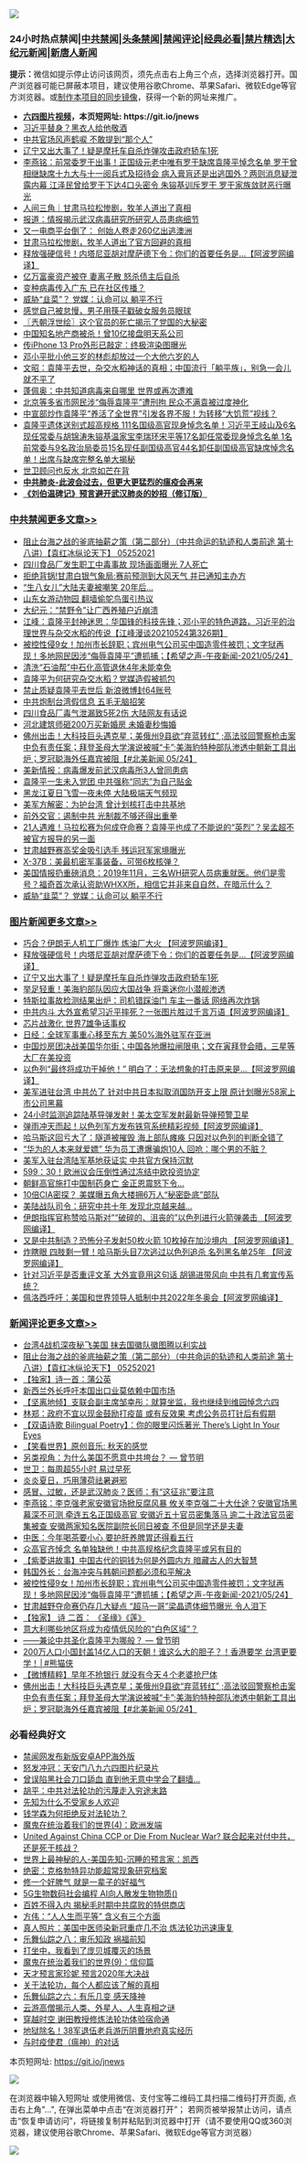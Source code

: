 ![](https://raw.githubusercontent.com/fqnews/bnews/master/64photo/fqnews-qr.jpg)

<div id="tt">
<h3>24小时热点禁闻|<a href="#%E4%B8%AD%E5%85%B1%E7%A6%81%E9%97%BB%E6%9B%B4%E5%A4%9A%E6%96%87%E7%AB%A0">中共禁闻</a>|<a href="#%E5%9B%BE%E7%89%87%E6%96%B0%E9%97%BB%E6%9B%B4%E5%A4%9A%E6%96%87%E7%AB%A0">头条禁闻</a>|<a href="#%E6%96%B0%E9%97%BB%E8%AF%84%E8%AE%BA%E6%9B%B4%E5%A4%9A%E6%96%87%E7%AB%A0">禁闻评论|<a href="#%E5%BF%85%E7%9C%8B%E7%BB%8F%E5%85%B8%E5%A5%BD%E6%96%87">经典必看|<a href="/video.md#%E7%A6%81%E7%89%87%E7%B2%BE%E9%80%89">禁片精选</a>|<a href="https://github.com/fqnews/djy/blob/master/gb/nf1351518.md#1">大纪元新闻</a>|<a href="https://github.com/fqnews/ntdtv/blob/master/gb/prog204.md#1">新唐人新闻</a></h3>
<div><b>提示：</b>微信如提示停止访问该网页，须先点击右上角三个点，选择浏览器打开。国产浏览器可能已屏蔽本项目，建议使用谷歌Chrome、苹果Safari、微软Edge等官方浏览器。或<a href="https://github.com/fqnews/bnews/blob/master/%E5%88%B6%E4%BD%9Cgit%E7%A6%81%E9%97%BB%E9%95%9C%E5%83%8F.md">制作本项目的同步镜像</a>，获得一个新的网址来推广。</div>
<ul>
<li><b><a href="http://d1.bdrive.tk/64.mp4" target="_blank">六四图片视频</a>，本页短网址: https://git.io/jnews</b></li>
<li><a href="/cbnews/20210524/1552897.md">习近平替身？黑衣人给他敬酒</a></li>
<li><a href="/cnnews/20210524/1552942.md">中共官场风声鹤唳 不敢提到“那个人”</a></li>
<li><a href="/topimagenews/20210525/1553122.md">辽宁又出大事了！疑是摩托车自杀炸弹攻击政府轿车1死</a></li>
<li><a href="/comments/20210524/1552883.md">李燕铭：前常委罗干出事！正国级元老中唯有罗干缺席袁隆平悼念名单 罗干曾相继缺席十九大与十一阅兵式及招待会 病入膏肓还是出逃国外？两则消息疑泄露内幕 江泽民曾给罗干下达4口头密令 朱镕基训斥罗干 罗干家族敛财恶行曝光</a></li>
<li><a href="/baitai/20210524/1552851.md">人间三角｜甘肃马拉松惨剧，牧羊人道出了真相</a></li>
<li><a href="/headline/20210524/1552837.md">报道：情报揭示武汉病毒研究所研究人员患病细节</a></li>
<li><a href="/cnnews/20210525/1553325.md">又一电商平台倒了： 创始人卷走260亿出逃澳洲</a></li>
<li><a href="/cbnews/20210525/1553134.md">甘肃马拉松惨剧，牧羊人道出了官方回避的真相</a></li>
<li><a href="/topimagenews/20210525/1553330.md">释放强硬信号！内塔尼亚胡对摩萨德下令：你们的首要任务是…【阿波罗网编译】</a></li>
<li><a href="/cbnews/20210525/1553133.md">亿万富豪资产被夺 妻离子散 怒杀债主后自杀</a></li>
<li><a href="/cnnews/20210525/1553101.md">变种病毒传入广东 已在社区传播？</a></li>
<li><a href="/cbnews/20210525/1553196.md">威胁“韭菜”？ 党媒：认命可以 躺平不行</a></li>
<li><a href="/cnnews/20210524/1552842.md">感觉自己被怠慢，男子用筷子戳破女服务员眼球</a></li>
<li><a href="/ssgc/20210525/1553120.md">〖兲朝浮世绘〗这个官员的死亡揭示了党国的大秘密</a></li>
<li><a href="/cnnews/20210525/1553334.md">中国知名地产商被杀！曾10亿接盘明天系公司</a></li>
<li><a href="/cnnews/20210525/1553222.md">传iPhone 13 Pro外形已敲定：终极渲染图曝光</a></li>
<li><a href="/comments/20210524/1552848.md">邓小平批小他三岁的林彪却放过一个大他六岁的人</a></li>
<li><a href="/cbnews/20210525/1553178.md">文昭：袁隆平去世，杂交水稻神话的真相；中国流行「躺平族」，别急一会儿就不平了</a></li>
<li><a href="/comments/20210525/1553157.md">蓬佩奥：中共知道病毒来自哪里 世界或再次遭难</a></li>
<li><a href="/headline/20210524/1552860.md">北京等多省市网民涉“侮辱袁隆平”遭刑拘 民众不满袁被过度神化</a></li>
<li><a href="/bannedvideo/20210524/1552903.md">中宣部炒作袁隆平“养活了全世界”引发各界不服！为转移“大饥荒”视线？</a></li>
<li><a href="/comments/20210524/1552850.md">袁隆平遗体送别式超高规格 111名国级高官现身悼念名单！习近平王岐山及6名现任常委与胡锦涛朱镕基温家宝李瑞环宋平等17名卸任常委现身悼念名单 1名前常委与9名政治局委员15名现任副国级高官44名卸任副国级高官缺席悼念名单！出席与缺席完整名单大揭秘</a></li>
<li><a href="/cbnews/20210525/1553181.md">世卫顾问也反水 北京如芒在背</a></li>
<li><b><a href="/comments/20200211/1275071.md" target="_blank">中共肺炎-此波会过去，但更大更猛烈的瘟疫会再来</a></b></li>
<li><b><a href="/comments/20200207/1272816.md" target="_blank">《刘伯温碑记》预言避开武汉肺炎的妙招（修订版）</a></b></li>
</ul>
</div>

<div class="catlist">
<h3><a href="/cbnews/" target="_blank">中共禁闻</a><span><a href="/cbnews/" target="_blank" rel="nofollow">更多文章>></a></span></h3>
<ul>
<li><a href="/comments/20210525/1553507.md" target="_blank">阻止台海之战的釜底抽薪之策（第二部分）（中共命运的轨迹和人类前途  第十八讲）【袁红冰纵论天下】 05252021</a></li>
<li><a href="/cbnews/20210525/1553481.md" target="_blank">四川食品厂发生职工中毒事故 现场画面曝光 7人死亡</a></li>
<li><a href="/cbnews/20210525/1553429.md" target="_blank">拒绝背锅!甘肃白银气象局:赛前预测到大风天气 并已通知主办方</a></li>
<li><a href="/cbnews/20210525/1553402.md" target="_blank">“生八女儿”大陆夫妻被嘲笑 20年后…</a></li>
<li><a href="/cbnews/20210525/1553390.md" target="_blank">山东女游动物园 翻墙偷鸵鸟蛋引热议</a></li>
<li><a href="/cbnews/20210525/1553383.md" target="_blank">大纪元：“禁野令”让广西养殖户近崩溃</a></li>
<li><a href="/cbnews/20210525/1553381.md" target="_blank">江峰：袁隆平封神迷思：华国锋的科技先锋；邓小平的特色道路，习近平的治理世界与杂交水稻的传说【江峰漫谈20210524第326期】</a></li>
<li><a href="/comments/20210525/1553376.md" target="_blank">被控性侵9女！加州市长辞职；宾州电气公司买中国造零件被罚；文字狱再现！多地网民因涉“侮辱袁隆平”遭抓捕；【希望之声-午夜新闻-2021/05/24】</a></li>
<li><a href="/cbnews/20210525/1553370.md" target="_blank">清洗“石油帮”中石化高管退休4年未能幸免</a></li>
<li><a href="/cbnews/20210525/1553349.md" target="_blank">袁隆平为何研究杂交水稻？党媒造假被抓包</a></li>
<li><a href="/cbnews/20210525/1553331.md" target="_blank">禁止质疑袁隆平去世后 新浪微博封64账号</a></li>
<li><a href="/cbnews/20210525/1553320.md" target="_blank">中共炮制台湾假信息 五毛无脑招笑</a></li>
<li><a href="/cbnews/20210525/1553319.md" target="_blank">四川食品厂毒气泄漏致5死2伤 大陆网友有话说</a></li>
<li><a href="/cbnews/20210525/1553318.md" target="_blank">河北建筑师砸200万买新婚房 未婚妻秒悔婚</a></li>
<li><a href="/comments/20210525/1553314.md" target="_blank">佛州出击！大科技巨头遇克星；美俄州9县欲“弃蓝转红” ;高法驳回警察枪击案中负有责任案；拜登圣母大学演说被喊“卡”;美海豹特种部队渗透中朝新工具出炉；罗冠聪海外任嘉宾被阻【#北美新闻  05/24】</a></li>
<li><a href="/cbnews/20210525/1553298.md" target="_blank">美新情报：病毒爆发前武汉病毒所3人曾同患病</a></li>
<li><a href="/cbnews/20210525/1553297.md" target="_blank">袁隆平一生未入党团 中共强称“同志”为自己贴金</a></li>
<li><a href="/cbnews/20210525/1553296.md" target="_blank">黑龙江夏日飞雪一夜未停 大陆极端天气频现</a></li>
<li><a href="/cbnews/20210525/1553235.md" target="_blank">美军方解密：为护台湾 曾计划核打击中共基地</a></li>
<li><a href="/cbnews/20210525/1553234.md" target="_blank">前外交官：遏制中共 光制裁不够还得出重拳</a></li>
<li><a href="/comments/20210525/1553233.md" target="_blank">21人遇难！马拉松赛为何成夺命赛？袁隆平也成了不能说的“英烈”？吴孟超不被官方报导的另一面</a></li>
<li><a href="/cbnews/20210525/1553232.md" target="_blank">甘肃越野赛高奖金吸引选手 残运冠军家境曝光</a></li>
<li><a href="/cbnews/20210525/1553213.md" target="_blank">X-37B：美最机密军事装备，可带6枚核弹？</a></li>
<li><a href="/comments/20210525/1553212.md" target="_blank">美国情报扔重磅消息：2019年11月，三名WH研究人员病重就医。他们是零号？福奇首次承认资助WHXX所，相信它并非来自自然，在暗示什么？</a></li>
<li><a href="/cbnews/20210525/1553196.md" target="_blank">威胁“韭菜”？ 党媒：认命可以 躺平不行</a></li>

</ul>
</div>
<div class="catlist">
<h3><a href="/topimagenews/" target="_blank">图片新闻</a><span><a href="/topimagenews/" target="_blank" rel="nofollow">更多文章>></a></span></h3>
<ul>
<li><a href="/topimagenews/20210525/1553428.md" target="_blank">巧合？伊朗无人机工厂爆炸 炼油厂大火 【阿波罗网编译】</a></li>
<li><a href="/topimagenews/20210525/1553330.md" target="_blank">释放强硬信号！内塔尼亚胡对摩萨德下令：你们的首要任务是…【阿波罗网编译】</a></li>
<li><a href="/topimagenews/20210525/1553122.md" target="_blank">辽宁又出大事了！疑是摩托车自杀炸弹攻击政府轿车1死</a></li>
<li><a href="/topimagenews/20210524/1552810.md" target="_blank">举足轻重！美海豹部队因应大国战争 将乘迷你小潜舰渗透</a></li>
<li><a href="/topimagenews/20210524/1552783.md" target="_blank">特斯拉事故检测结果出炉：司机错踩油门 车主一番话 网络再次炸锅</a></li>
<li><a href="/topimagenews/20210524/1552691.md" target="_blank">中共内斗 大外宣希望习近平摔死？一张图片胜过千言万语【阿波罗网编译】</a></li>
<li><a href="/topimagenews/20210524/1552507.md" target="_blank">芯片战激化 世界7雄争话事权</a></li>
<li><a href="/topimagenews/20210524/1552502.md" target="_blank">日经：全球军事重心移至东方 美50%海外驻军在亚洲</a></li>
<li><a href="/topimagenews/20210522/1551799.md" target="_blank">中国炒房团决战美国华尔街；中国各地爆拉闸限电；文在寅拜登会晤，三星等大厂在美投资</a></li>
<li><a href="/topimagenews/20210522/1551696.md" target="_blank">以色列“最终将成功干掉他！” 明白了：无法想象的打击原来是&#8230;【阿波罗网编译】</a></li>
<li><a href="/topimagenews/20210521/1551152.md" target="_blank">美军进驻台湾 中共怂了 针对中共日本拟取消国防开支上限 原计划曝光58家上市公司黑幕</a></li>
<li><a href="/topimagenews/20210521/1551038.md" target="_blank">24小时监测追踪陆基导弹发射！美太空军发射最新导弹预警卫星</a></li>
<li><a href="/topimagenews/20210521/1550979.md" target="_blank">弹雨冲天而起！以色列军方发布铁穹系统精彩视频【阿波罗网编译】</a></li>
<li><a href="/topimagenews/20210521/1550881.md" target="_blank">哈马斯这回亏大了：隧道被摧毁 海上部队瘫痪 只因对以色列的判断全错了</a></li>
<li><a href="/topimagenews/20210521/1550880.md" target="_blank">“华为的人本来就爱嫖” 华为员工遭爆骗炮10人 回呛：哪个男的不脏？</a></li>
<li><a href="/topimagenews/20210521/1550688.md" target="_blank">美军入驻台湾陆军基地获证实 中共官方保持沉默</a></li>
<li><a href="/topimagenews/20210521/1550640.md" target="_blank">599：30！欧洲议会压倒性通过冻结中欧投资协定</a></li>
<li><a href="/topimagenews/20210520/1550584.md" target="_blank">朝鲜高官施打中国制药身亡 金正恩震怒下令…</a></li>
<li><a href="/topimagenews/20210520/1550302.md" target="_blank">10倍CIA密探？ 美媒曝五角大楼拥6万人“秘密卧底”部队</a></li>
<li><a href="/topimagenews/20210520/1550301.md" target="_blank">美陆战队司令：研究中共十年 发现北京越来越…</a></li>
<li><a href="/topimagenews/20210520/1550150.md" target="_blank">伊朗指挥官称赞哈马斯对”“破碎的、沮丧的”以色列进行火箭弹袭击 【阿波罗网编译】</a></li>
<li><a href="/topimagenews/20210519/1549605.md" target="_blank">又是中共制造？恐怖分子发射50枚火箭 10枚掉在加沙境内 【阿波罗网编译】</a></li>
<li><a href="/topimagenews/20210519/1549591.md" target="_blank">炸瞎眼 四肢剩一臂！哈马斯头目7次逃过以色列追杀 名列黑名单25年 【阿波罗网编译】</a></li>
<li><a href="/topimagenews/20210519/1549524.md" target="_blank">针对习近平是否重评文革 大外宣竟用这句话 胡锡进带风向 中共有几套宣传系统？</a></li>
<li><a href="/topimagenews/20210519/1549350.md" target="_blank">佩洛西呼吁：美国和世界领导人抵制中共2022年冬奥会【阿波罗网编译】</a></li>

</ul>
</div>
<div class="catlist">
<h3><a href="/comments/" target="_blank">新闻评论</a><span><a href="/comments/" target="_blank" rel="nofollow">更多文章>></a></span></h3>
<ul>
<li><a href="/comments/20210525/1553526.md" target="_blank">台湾4战机深夜秘飞美国 抹去国徽队徽图腾以利实战</a></li>
<li><a href="/comments/20210525/1553507.md" target="_blank">阻止台海之战的釜底抽薪之策（第二部分）（中共命运的轨迹和人类前途  第十八讲）【袁红冰纵论天下】 05252021</a></li>
<li><a href="/comments/20210525/1553502.md" target="_blank">【独家】诗一首：蒲公英</a></li>
<li><a href="/comments/20210525/1553492.md" target="_blank">新西兰外长呼吁本国出口业莫依赖中国市场</a></li>
<li><a href="/comments/20210525/1553487.md" target="_blank">【坚离地倾】支联会副主席邹幸彤：就算坐监，我也继续到维园悼念六四</a></li>
<li><a href="/comments/20210525/1553486.md" target="_blank">林郑：政府不宜以现金鼓励打疫苗 或有反效果 考虑公务员打针后有假期</a></li>
<li><a href="/comments/20210525/1553485.md" target="_blank">【双语诗歌 Bilingual Poetry】：你的眼里闪烁著光 There’s Light In Your Eyes</a></li>
<li><a href="/comments/20210525/1553484.md" target="_blank">【笑看世界】原创音乐: 秋天的感觉</a></li>
<li><a href="/comments/20210525/1553404.md" target="_blank">另类视角：为什么美国不愿意中共垮台？ — 曾节明</a></li>
<li><a href="/comments/20210525/1553411.md" target="_blank">世卫：每周超55小时 易过早死</a></li>
<li><a href="/comments/20210525/1553409.md" target="_blank">炎炎夏日，巧用薄荷祛暑避邪</a></li>
<li><a href="/comments/20210525/1553405.md" target="_blank">感冒、过敏，还是武汉肺炎？医师：有“这征兆”要注意</a></li>
<li><a href="/comments/20210525/1553399.md" target="_blank">李燕铭：李克强老家安徽官场掀反腐风暴 攸关李克强二十大仕途？安徽官场黑幕深不可测 牵连五名正国级高官 安徽近五十官员密集落马 逾二十政法官员密集被查 安徽两家知名医院副院长同日被查 不但是同学还是夫妻</a></li>
<li><a href="/comments/20210525/1553396.md" target="_blank">中医：今年喝茶要小心 要护肝养脾胃还得看五行</a></li>
<li><a href="/comments/20210525/1553395.md" target="_blank">众高官齐悼念 名单独缺他！中共高规格纪念袁隆平或另有目的</a></li>
<li><a href="/comments/20210525/1553394.md" target="_blank">【紫菱讲故事】中国古代的铜钱为何是外圆内方 暗藏古人的大智慧</a></li>
<li><a href="/comments/20210525/1553388.md" target="_blank">韩国外长：台海冲突与韩朝问题都必须和平解决</a></li>
<li><a href="/comments/20210525/1553376.md" target="_blank">被控性侵9女！加州市长辞职；宾州电气公司买中国造零件被罚；文字狱再现！多地网民因涉“侮辱袁隆平”遭抓捕；【希望之声-午夜新闻-2021/05/24】</a></li>
<li><a href="/comments/20210525/1553375.md" target="_blank">甘肃越野夺命赛仍存几大疑点 “超马一哥”梁晶遗体细节曝光 令人泪下</a></li>
<li><a href="/comments/20210525/1553374.md" target="_blank">【独家】 诗 二首： 《圣缘》《莲》</a></li>
<li><a href="/comments/20210525/1553360.md" target="_blank">意大利哪些地区将成为疫情低风险的“白色区域”？</a></li>
<li><a href="/comments/20210525/1553186.md" target="_blank">——兼论中共圣化袁隆平为哪般？ — 曾节明</a></li>
<li><a href="/comments/20210525/1553354.md" target="_blank">200万人口小国封盖14亿人口的天朝！谁这么大的胆子？！香港要学 台湾更要学！│#熊猫侠</a></li>
<li><a href="/comments/20210525/1553323.md" target="_blank">【微博精粹】早年不抢银行 就没有今天４个老婆抢尸体</a></li>
<li><a href="/comments/20210525/1553314.md" target="_blank">佛州出击！大科技巨头遇克星；美俄州9县欲“弃蓝转红” ;高法驳回警察枪击案中负有责任案；拜登圣母大学演说被喊“卡”;美海豹特种部队渗透中朝新工具出炉；罗冠聪海外任嘉宾被阻【#北美新闻  05/24】</a></li>

</ul>
</div>

<div class="catlist">
<h3>必看经典好文</h3>
<ul>
<li><a href="/comments/20200627/783266.md" target="_blank">禁闻网发布新版安卓APP海外版</a></li>
<li><a href="/comments/20200604/783200.md" target="_blank">怒发冲冠：天安门八九六四图片纪录片</a></li>
<li><a href="/topimagenews/20200928/1404412.md" target="_blank">曾误陷黑社会刀口舔血 直到他无意中学会了翻墙&#8230;</a></li>
<li><a href="/cbnews/20200720/1363328.md" target="_blank">胡平：中共对法轮功的污蔑走入穷途末路</a></li>
<li><a href="/comments/20200620/1346848.md" target="_blank">先知为什么不受家乡人欢迎</a></li>
<li><a href="/comments/20210123/1473430.md" target="_blank">钱学森为何拒绝反对法轮功？</a></li>
<li><a href="/topimagenews/20180522/946266.md" target="_blank">魔鬼在统治着我们的世界(4)：欧洲发端</a></li>
<li><a href="/comments/20200820/1451960.md" target="_blank">United Against China CCP or Die From Nuclear War? 联合起来对付中共，还是死于核战？</a></li>
<li><a href="/comments/20200605/783244.md" target="_blank">世界上最神秘的人-美国先知-沉睡的预言家：凯西</a></li>
<li><a href="/comments/20200705/783265.md" target="_blank">绝密：克格勃特异功能超常现象研究档案</a></li>
<li><a href="/funmedia/20200713/1359909.md" target="_blank">修一个好脾气 就是一辈子的好福气</a></li>
<li><a href="/topimagenews/20200527/1335347.md" target="_blank">5G生物数码社会编程 AI向人散发生物物质()</a></li>
<li><a href="/lifebaike/20200711/1358994.md" target="_blank">百姓不得入内 揭秘毛时期中共腐败的特供商店</a></li>
<li><a href="/comments/20200720/1363377.md" target="_blank">方伟：“人人生而平等” 含义有三个方面</a></li>
<li><a href="/comments/20210215/1487728.md" target="_blank">真人照片：美国中医师染新冠重症几不治 炼法轮功迅速康复</a></li>
<li><a href="/tculture/20170717/792953.md" target="_blank">乐舞仙踪之八：审乐知政 祸福前知</a></li>
<li><a href="/comments/20201015/1414242.md" target="_blank">打坐中，我看到了庞贝城覆灭的场景</a></li>
<li><a href="/topimagenews/20180529/949649.md" target="_blank">魔鬼在统治着我们的世界(9)：信仰篇</a></li>
<li><a href="/topimagenews/20200513/1327828.md" target="_blank">天才预言家珍妮 预言2020年大决战</a></li>
<li><a href="/topimagenews/20161125/619230.md" target="_blank">关于法轮功，每个人都应该了解的真相</a></li>
<li><a href="/tculture/20190101/792146.md" target="_blank">乐舞仙踪之六：有乐几变 感天降神</a></li>
<li><a href="/comments/20200919/82684.md" target="_blank">云游高僧揭示人类、外星人、人生真相之谜</a></li>
<li><a href="/comments/20200511/1322384.md" target="_blank">穿越时空 谢田教授修炼法轮功体验宿命通</a></li>
<li><a href="/cbnews/20200531/1337381.md" target="_blank">地狱除名！38军退伍老兵游历阴曹地府真实经历</a></li>
<li><a href="/comments/20200327/1301424.md" target="_blank">与时疫使君（瘟神）的对话</a></li>

</ul>
</div>

本页短网址: https://git.io/jnews

![](https://raw.githubusercontent.com/fqnews/bnews/master/64photo/fqnews-qr.jpg)

在浏览器中输入短网址 或使用微信、支付宝等二维码工具扫描二维码打开页面, 点击右上角"...", 在弹出菜单中点击“在浏览器打开”； 若网页被举报禁止访问，请点击“恢复申请访问”，将链接复制并粘贴到浏览器中打开（请不要使用QQ或360浏览器，建议使用谷歌Chrome、苹果Safari、微软Edge等官方浏览器）

![](https://raw.githubusercontent.com/fqnews/bnews/master/64photo/wx.jpg)